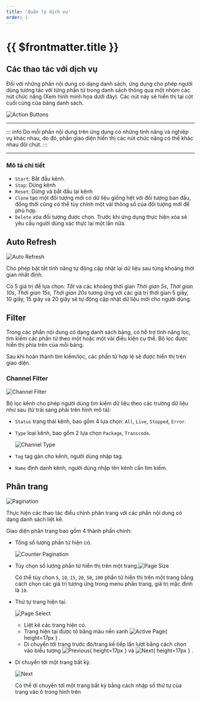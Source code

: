 ```yaml
---
title: 'Quản lý dịch vụ'
order: 1
---
```


# {{ $frontmatter.title }}


## Các thao tác với dịch vụ

Đối với những phần nội dung có dạng danh sách, ứng dụng cho phép người dùng tương tác với từng phần tử trong danh sách thông qua một nhóm các nút chức năng (Xem hình minh họa dưới đây). Các nút này sẽ hiển thị tại cột cuối cùng của bảng danh sách.

![Action Buttons](/images/media-live/manager-list-action.png)

---

::: info
Do mỗi phần nội dung trên ứng dụng có những tính năng và nghiệp vụ khác nhau, do đó, phần giao diện hiển thị các nút chức năng có thể khác nhau đôi chút.
:::

---

### Mô tả chi tiết

- `Start`: Bắt đầu kênh.
- `Stop`: Dừng kênh
- `Reset`: Dừng và bắt đầu lại kênh
- `Clone` tạo một đối tượng mới có dữ liệu giống hệt với đối tượng ban đầu, đồng thời cũng có thể tùy chỉnh một vài thông số của đối tượng mới để phù hợp.
- `Delete` xóa đối tượng được chọn. Trước khi ứng dụng thực hiện xóa sẽ yêu cầu người dùng xác thực lại một lần nữa.


## Auto Refresh

![Auto Refresh](../images/um-auto-refresh.jpg)

Cho phép bật tắt tính năng tự động cập nhật lại dữ liệu sau từng khoảng thời gian nhất định.

Có 5 giá trị để lựa chọn: *Tắt* và các khoảng thời gian *Thời gian 5s*, *Thời gian 10s*, *Thời gian 15s*, *Thời gian 20s* tương ứng với các giá trị thời gian 5 giây, 10 giây, 15 giây và 20 giây sẽ tự động cập nhật dữ liệu mới cho người dùng.


## Filter

Trong các phần nội dung có dạng danh sách bảng, có hỗ trợ tính năng lọc, tìm kiếm các phần tử theo một hoặc một vài điều kiện cụ thể. Bộ lọc được hiển thị phía trên của mỗi bảng.

Sau khi hoàn thành tìm kiếm/lọc, các phần tử hợp lệ sẽ được hiển thị trên giao diện.


### Channel Filter

![Channel Filter](../images/um-filter/channel.png)

Bộ lọc kênh cho phép người dùng tìm kiếm dữ liệu theo các trường dữ liệu như sau (từ trái sang phải trên hình mô tả):

- `Status` trạng thái kênh, bao gồm 4 lựa chọn: `All`, `Live`, `Stopped`, `Error`.
- `Type` loại kênh, bao gồm 2 lựa chọn `Package`, `Transcode`.

  ![Channel Type](../images/um-filter/type-channel.jpg)

- `Tag` tag gán cho kênh, người dùng nhập tag.
- `Name` định danh kênh, người dùng nhập tên kênh cần tìm kiếm.

## Phân trang

![Pagination](../images/um-pagination/main.png)

Thực hiện các thao tác điều chỉnh phân trang với các phần nội dung có dạng danh sách liệt kê.

Giao diện phân trang bao gồm 4 thành phần chính:

- Tổng số lượng phần tử hiện có.

  ![Counter Pagination](../images/um-pagination/counter.png)

- Tùy chọn số lượng phần tử hiển thị trên một trang.<!-- !\[Fontsize Menu\](../images/um-pagination/page-size.png) -->![Page Size](../images/um-pagination/page-size-selection.jpg)

  Có thể tùy chọn `5`, `10`, `15`, `20`, `50`, `100` phần tử hiển thị trên một trang bằng cách chọn các giá trị tương ứng trong menu phân trang, giá trị mặc định là `10`.

- Thứ tự trang hiện tại.

  ![Page Select](../images/um-pagination/page-selection.png)

  - Liệt kê các trang hiện có.
  - Trang hiện tại được tô bằng màu nền xanh ![Active Page](../images/um-pagination/actived-page.png){ height=17px } .
  - Di chuyển tới trang trước đó/trang kế tiếp lần lượt bằng cách chọn vào biểu tượng ![Previous](../images/um-pagination/previous.png){ height=17px } và ![Next](../images/um-pagination/next.png){ height=17px } .

- Di chuyển tới một trang bất kỳ.

  ![Next](../images/um-pagination/jump-to.jpg)

  Có thể di chuyển tới một trang bất kỳ bằng cách nhập số thứ tự của trang vào ô trong hình trên

